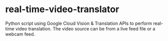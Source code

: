 # real-time-video-translator
Python script using Google Cloud Vision &amp; Translation APIs to perform real-time video translation. The video source can be from a live feed file or a webcam feed.
